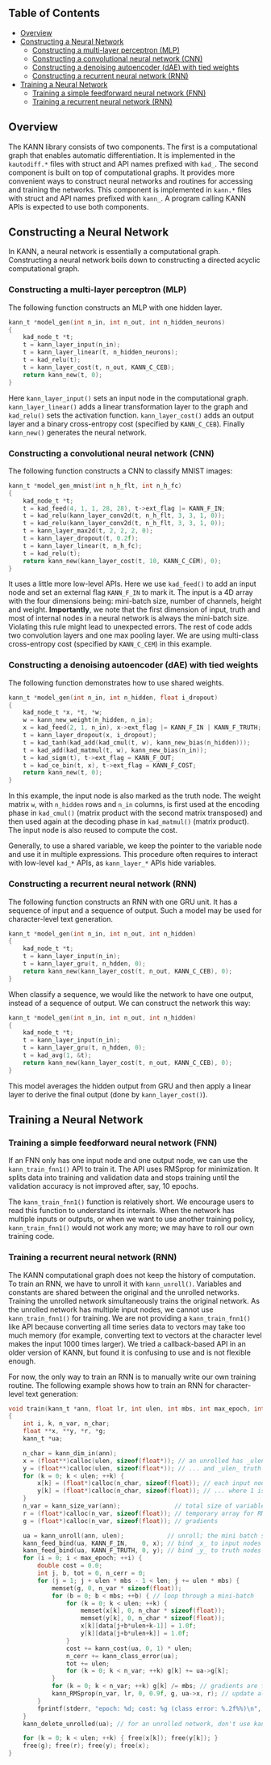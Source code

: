 ## Table of Contents

* [Overview](#overview)
* [Constructing a Neural Network](#constructing-a-neural-network)
  - [Constructing a multi-layer perceptron (MLP)](#constructing-a-multi-layer-perceptron-mlp)
  - [Constructing a convolutional neural network (CNN)](#constructing-a-convolutional-neural-network-cnn)
  - [Constructing a denoising autoencoder (dAE) with tied weights](#constructing-a-denoising-autoencoder-dae-with-tied-weights)
  - [Constructing a recurrent neural network (RNN)](#constructing-a-recurrent-neural-network-rnn)
* [Training a Neural Network](#training-a-neural-network)
  - [Training a simple feedforward neural network (FNN)](#training-a-simple-feedforward-neural-network-fnn)
  - [Training a recurrent neural network (RNN)](#training-a-recurrent-neural-network-rnn)



## Overview

The KANN library consists of two components. The first is a computational graph
that enables automatic differentiation. It is implemented in the `kautodiff.*`
files with struct and API names prefixed with `kad_`. The second component is
built on top of computational graphs. It provides more convenient ways to
construct neural networks and routines for accessing and training the networks.
This component is implemented in `kann.*` files with struct and API names
prefixed with `kann_`. A program calling KANN APIs is expected to use both
components.



## Constructing a Neural Network

In KANN, a neural network is essentially a computational graph. Constructing a
neural network boils down to constructing a directed acyclic computational
graph.

### Constructing a multi-layer perceptron (MLP)

The following function constructs an MLP with one hidden layer.
```c
kann_t *model_gen(int n_in, int n_out, int n_hidden_neurons)
{
	kad_node_t *t;
	t = kann_layer_input(n_in);
	t = kann_layer_linear(t, n_hidden_neurons);
	t = kad_relu(t);
	t = kann_layer_cost(t, n_out, KANN_C_CEB);
	return kann_new(t, 0);
}
```
Here `kann_layer_input()` sets an input node in the computational graph.
`kann_layer_linear()` adds a linear transformation layer to the graph and
`kad_relu()` sets the activation function. `kann_layer_cost()` adds an output
layer and a binary cross-entropy cost (specified by `KANN_C_CEB`). Finally
`kann_new()` generates the neural network.

### Constructing a convolutional neural network (CNN)

The following function constructs a CNN to classify MNIST images:
```c
kann_t *model_gen_mnist(int n_h_flt, int n_h_fc)
{
	kad_node_t *t;
	t = kad_feed(4, 1, 1, 28, 28), t->ext_flag |= KANN_F_IN;
	t = kad_relu(kann_layer_conv2d(t, n_h_flt, 3, 3, 1, 0));
	t = kad_relu(kann_layer_conv2d(t, n_h_flt, 3, 3, 1, 0));
	t = kann_layer_max2d(t, 2, 2, 2, 0);
	t = kann_layer_dropout(t, 0.2f);
	t = kann_layer_linear(t, n_h_fc);
	t = kad_relu(t);
	return kann_new(kann_layer_cost(t, 10, KANN_C_CEM), 0);
}
```
It uses a little more low-level APIs. Here we use `kad_feed()` to add an input
node and set an external flag `KANN_F_IN` to mark it. The input is a 4D array
with the four dimensions being: mini-batch size, number of channels, height and
weight. **Importantly**, we note that the first dimension of input, truth and
most of internal nodes in a neural network is always the mini-batch size.
Violating this rule might lead to unexpected errors. The rest of code adds two
convolution layers and one max pooling layer. We are using multi-class
cross-entropy cost (specified by `KANN_C_CEM`) in this example.

### Constructing a denoising autoencoder (dAE) with tied weights

The following function demonstrates how to use shared weights.
```c
kann_t *model_gen(int n_in, int n_hidden, float i_dropout)
{
	kad_node_t *x, *t, *w;
	w = kann_new_weight(n_hidden, n_in);
	x = kad_feed(2, 1, n_in), x->ext_flag |= KANN_F_IN | KANN_F_TRUTH;
	t = kann_layer_dropout(x, i_dropout);
	t = kad_tanh(kad_add(kad_cmul(t, w), kann_new_bias(n_hidden)));
	t = kad_add(kad_matmul(t, w), kann_new_bias(n_in));
	t = kad_sigm(t), t->ext_flag = KANN_F_OUT;
	t = kad_ce_bin(t, x), t->ext_flag = KANN_F_COST;
	return kann_new(t, 0);
}
```
In this example, the input node is also marked as the truth node. The weight
matrix `w`, with `n_hidden` rows and `n_in` columns, is first used at the
encoding phase in `kad_cmul()` (matrix product with the second matrix
transposed) and then used again at the decoding phase in `kad_matmul()` (matrix
product). The input node is also reused to compute the cost.

Generally, to use a shared variable, we keep the pointer to the variable node
and use it in multiple expressions. This procedure often requires to interact
with low-level `kad_*` APIs, as `kann_layer_*` APIs hide variables.

### Constructing a recurrent neural network (RNN)

The following function constructs an RNN with one GRU unit. It has a sequence
of input and a sequence of output. Such a model may be used for character-level
text generation.
```c
kann_t *model_gen(int n_in, int n_out, int n_hidden)
{
	kad_node_t *t;
	t = kann_layer_input(n_in);
	t = kann_layer_gru(t, n_hdden, 0);
	return kann_new(kann_layer_cost(t, n_out, KANN_C_CEB), 0);
}
```
When classify a sequence, we would like the network to have one output, instead
of a sequence of output. We can construct the network this way:
```c
kann_t *model_gen(int n_in, int n_out, int n_hidden)
{
	kad_node_t *t;
	t = kann_layer_input(n_in);
	t = kann_layer_gru(t, n_hdden, 0);
	t = kad_avg(1, &t);
	return kann_new(kann_layer_cost(t, n_out, KANN_C_CEB), 0);
}
```
This model averages the hidden output from GRU and then apply a linear layer to
derive the final output (done by `kann_layer_cost()`).



## Training a Neural Network

### Training a simple feedforward neural network (FNN)

If an FNN only has one input node and one output node, we can use the
`kann_train_fnn1()` API to train it. The API uses RMSprop for minimization. It
splits data into training and validation data and stops training until the
validation accuracy is not improved after, say, 10 epochs.

The `kann_train_fnn1()` function is relatively short. We encourage users to
read this function to understand its internals. When the network has multiple
inputs or outputs, or when we want to use another training policy,
`kann_train_fnn1()` would not work any more; we may have to roll our own
training code.

### Training a recurrent neural network (RNN)

The KANN computational graph does not keep the history of computation. To train
an RNN, we have to unroll it with `kann_unroll()`. Variables and constants are
shared between the original and the unrolled networks. Training the unrolled
network simultaneously trains the original network. As the unrolled network has
multiple input nodes, we cannot use `kann_train_fnn1()` for training.  We are
not providing a `kann_train_fnn1()` like API because converting all time series
data to vectors may take too much memory (for example, converting text to
vectors at the character level makes the input 1000 times larger). We tried a
callback-based API in an older version of KANN, but found it is confusing to
use and is not flexible enough.

For now, the only way to train an RNN is to manually write our own training
routine. The following example shows how to train an RNN for character-level
text generation:
```c
void train(kann_t *ann, float lr, int ulen, int mbs, int max_epoch, int len, const uint8_t *data)
{
	int i, k, n_var, n_char;
	float **x, **y, *r, *g;
	kann_t *ua;

	n_char = kann_dim_in(ann);
	x = (float**)calloc(ulen, sizeof(float*)); // an unrolled has _ulen_ input nodes
	y = (float**)calloc(ulen, sizeof(float*)); // ... and _ulen_ truth nodes
	for (k = 0; k < ulen; ++k) {
		x[k] = (float*)calloc(n_char, sizeof(float)); // each input node takes a (1,n_char) 2D array
		y[k] = (float*)calloc(n_char, sizeof(float)); // ... where 1 is the mini-batch size
	}
	n_var = kann_size_var(ann);               // total size of variables
	r = (float*)calloc(n_var, sizeof(float)); // temporary array for RMSprop
	g = (float*)calloc(n_var, sizeof(float)); // gradients

	ua = kann_unroll(ann, ulen);            // unroll; the mini batch size is 1
	kann_feed_bind(ua, KANN_F_IN,    0, x); // bind _x_ to input nodes
	kann_feed_bind(ua, KANN_F_TRUTH, 0, y); // bind _y_ to truth nodes
	for (i = 0; i < max_epoch; ++i) {
		double cost = 0.0;
		int j, b, tot = 0, n_cerr = 0;
		for (j = 1; j + ulen * mbs - 1 < len; j += ulen * mbs) {
			memset(g, 0, n_var * sizeof(float));
			for (b = 0; b < mbs; ++b) { // loop through a mini-batch
				for (k = 0; k < ulen; ++k) {
					memset(x[k], 0, n_char * sizeof(float));
					memset(y[k], 0, n_char * sizeof(float));
					x[k][data[j+b*ulen+k-1]] = 1.0f;
					y[k][data[j+b*ulen+k]] = 1.0f;
				}
				cost += kann_cost(ua, 0, 1) * ulen;
				n_cerr += kann_class_error(ua);
				tot += ulen;
				for (k = 0; k < n_var; ++k) g[k] += ua->g[k];
			}
			for (k = 0; k < n_var; ++k) g[k] /= mbs; // gradients are the average of this mini batch
			kann_RMSprop(n_var, lr, 0, 0.9f, g, ua->x, r); // update all variables
		}
		fprintf(stderr, "epoch: %d; cost: %g (class error: %.2f%%)\n", i+1, cost / tot, 100.0 * n_cerr / tot);
	}
	kann_delete_unrolled(ua); // for an unrolled network, don't use kann_delete()!

	for (k = 0; k < ulen; ++k) { free(x[k]); free(y[k]); }
	free(g); free(r); free(y); free(x);
}
```
